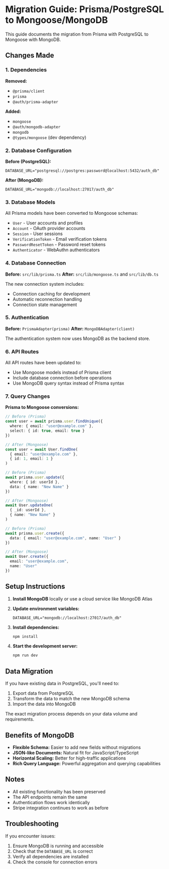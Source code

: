 # Migration Guide: Prisma/PostgreSQL to Mongoose/MongoDB

This guide documents the migration from Prisma with PostgreSQL to Mongoose with MongoDB.

## Changes Made

### 1. Dependencies

**Removed:**
- `@prisma/client`
- `prisma`
- `@auth/prisma-adapter`

**Added:**
- `mongoose`
- `@auth/mongodb-adapter`
- `mongodb`
- `@types/mongoose` (dev dependency)

### 2. Database Configuration

**Before (PostgreSQL):**
```env
DATABASE_URL="postgresql://postgres:password@localhost:5432/auth_db"
```

**After (MongoDB):**
```env
DATABASE_URL="mongodb://localhost:27017/auth_db"
```

### 3. Database Models

All Prisma models have been converted to Mongoose schemas:

- `User` - User accounts and profiles
- `Account` - OAuth provider accounts
- `Session` - User sessions
- `VerificationToken` - Email verification tokens
- `PasswordResetToken` - Password reset tokens
- `Authenticator` - WebAuthn authenticators

### 4. Database Connection

**Before:** `src/lib/prisma.ts`
**After:** `src/lib/mongoose.ts` and `src/lib/db.ts`

The new connection system includes:
- Connection caching for development
- Automatic reconnection handling
- Connection state management

### 5. Authentication

**Before:** `PrismaAdapter(prisma)`
**After:** `MongoDBAdapter(client)`

The authentication system now uses MongoDB as the backend store.

### 6. API Routes

All API routes have been updated to:
- Use Mongoose models instead of Prisma client
- Include database connection before operations
- Use MongoDB query syntax instead of Prisma syntax

### 7. Query Changes

**Prisma to Mongoose conversions:**

```typescript
// Before (Prisma)
const user = await prisma.user.findUnique({
  where: { email: "user@example.com" },
  select: { id: true, email: true }
})

// After (Mongoose)
const user = await User.findOne(
  { email: "user@example.com" },
  { id: 1, email: 1 }
)
```

```typescript
// Before (Prisma)
await prisma.user.update({
  where: { id: userId },
  data: { name: "New Name" }
})

// After (Mongoose)
await User.updateOne(
  { _id: userId },
  { name: "New Name" }
)
```

```typescript
// Before (Prisma)
await prisma.user.create({
  data: { email: "user@example.com", name: "User" }
})

// After (Mongoose)
await User.create({
  email: "user@example.com",
  name: "User"
})
```

## Setup Instructions

1. **Install MongoDB** locally or use a cloud service like MongoDB Atlas

2. **Update environment variables:**
   ```env
   DATABASE_URL="mongodb://localhost:27017/auth_db"
   ```

3. **Install dependencies:**
   ```bash
   npm install
   ```

4. **Start the development server:**
   ```bash
   npm run dev
   ```

## Data Migration

If you have existing data in PostgreSQL, you'll need to:

1. Export data from PostgreSQL
2. Transform the data to match the new MongoDB schema
3. Import the data into MongoDB

The exact migration process depends on your data volume and requirements.

## Benefits of MongoDB

- **Flexible Schema:** Easier to add new fields without migrations
- **JSON-like Documents:** Natural fit for JavaScript/TypeScript
- **Horizontal Scaling:** Better for high-traffic applications
- **Rich Query Language:** Powerful aggregation and querying capabilities

## Notes

- All existing functionality has been preserved
- The API endpoints remain the same
- Authentication flows work identically
- Stripe integration continues to work as before

## Troubleshooting

If you encounter issues:

1. Ensure MongoDB is running and accessible
2. Check that the `DATABASE_URL` is correct
3. Verify all dependencies are installed
4. Check the console for connection errors